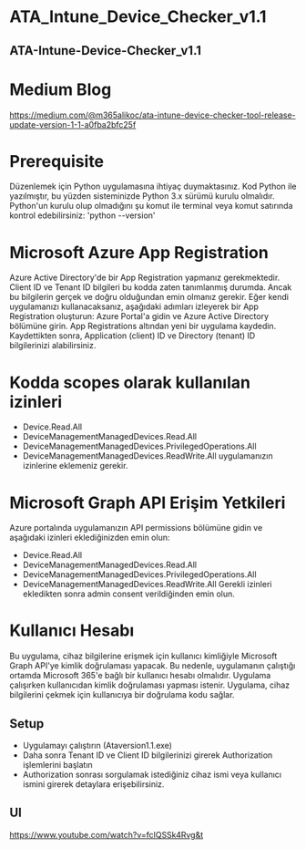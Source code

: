 # ATA_Intune_Device_Checker_v1.1

## ATA-Intune-Device-Checker_v1.1
# Medium Blog 
https://medium.com/@m365alikoc/ata-intune-device-checker-tool-release-update-version-1-1-a0fba2bfc25f
# Prerequisite

Düzenlemek için Python uygulamasına ihtiyaç duymaktasınız.
Kod Python ile yazılmıştır, bu yüzden sisteminizde Python 3.x sürümü kurulu olmalıdır.
Python'un kurulu olup olmadığını şu komut ile terminal veya komut satırında kontrol edebilirsiniz:
'python --version'

# Microsoft Azure App Registration
Azure Active Directory'de bir App Registration yapmanız gerekmektedir.
Client ID ve Tenant ID bilgileri bu kodda zaten tanımlanmış durumda. Ancak bu bilgilerin gerçek ve doğru olduğundan emin olmanız gerekir. Eğer kendi uygulamanızı kullanacaksanız, aşağıdaki adımları izleyerek bir App Registration oluşturun:
Azure Portal'a gidin ve Azure Active Directory bölümüne girin.
App Registrations altından yeni bir uygulama kaydedin.
Kaydettikten sonra, Application (client) ID ve Directory (tenant) ID bilgilerinizi alabilirsiniz.
# Kodda scopes olarak kullanılan izinleri 
- Device.Read.All
- DeviceManagementManagedDevices.Read.All
- DeviceManagementManagedDevices.PrivilegedOperations.All
- DeviceManagementManagedDevices.ReadWrite.All
uygulamanızın izinlerine eklemeniz gerekir.
# Microsoft Graph API Erişim Yetkileri
Azure portalında uygulamanızın API permissions bölümüne gidin ve aşağıdaki izinleri eklediğinizden emin olun:
- Device.Read.All
- DeviceManagementManagedDevices.Read.All
- DeviceManagementManagedDevices.PrivilegedOperations.All
- DeviceManagementManagedDevices.ReadWrite.All
Gerekli izinleri ekledikten sonra admin consent verildiğinden emin olun.

# Kullanıcı Hesabı
Bu uygulama, cihaz bilgilerine erişmek için kullanıcı kimliğiyle Microsoft Graph API'ye kimlik doğrulaması yapacak. Bu nedenle, uygulamanın çalıştığı ortamda Microsoft 365'e bağlı bir kullanıcı hesabı olmalıdır.
Uygulama çalışırken kullanıcıdan kimlik doğrulaması yapması istenir. Uygulama, cihaz bilgilerini çekmek için kullanıcıya bir doğrulama kodu sağlar.

## Setup

- Uygulamayı çalıştırın (Ataversion1.1.exe)
- Daha sonra Tenant ID ve Client ID bilgilerinizi girerek Authorization işlemlerini başlatın
- Authorization sonrası sorgulamak istediğiniz cihaz ismi veya kullanıcı ismini girerek detaylara erişebilirsiniz.

## UI 

https://www.youtube.com/watch?v=fclQSSk4Rvg&t
